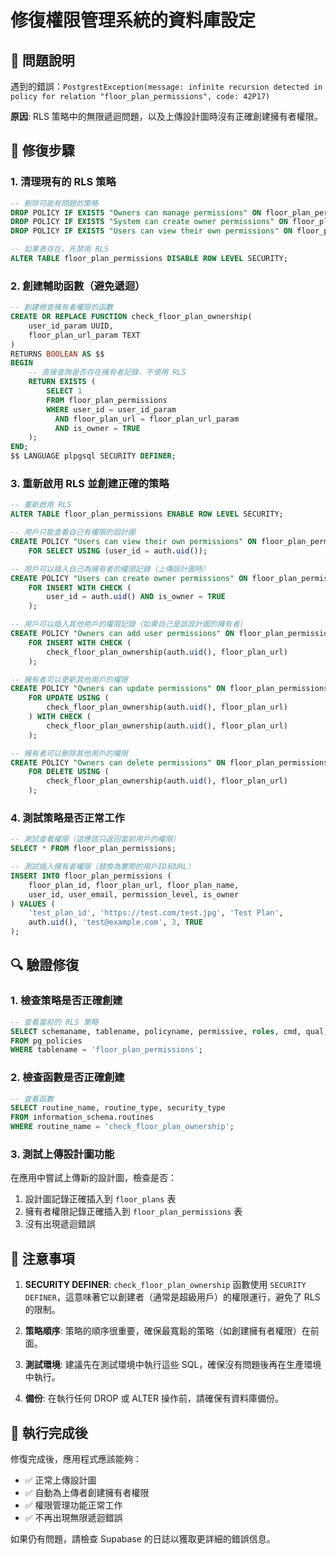 # 修復權限管理系統的資料庫設定

## 🚨 問題說明

遇到的錯誤：`PostgrestException(message: infinite recursion detected in policy for relation "floor_plan_permissions", code: 42P17)`

**原因**: RLS 策略中的無限遞迴問題，以及上傳設計圖時沒有正確創建擁有者權限。

## 🔧 修復步驟

### 1. 清理現有的 RLS 策略

```sql
-- 刪除可能有問題的策略
DROP POLICY IF EXISTS "Owners can manage permissions" ON floor_plan_permissions;
DROP POLICY IF EXISTS "System can create owner permissions" ON floor_plan_permissions;
DROP POLICY IF EXISTS "Users can view their own permissions" ON floor_plan_permissions;

-- 如果表存在，先禁用 RLS
ALTER TABLE floor_plan_permissions DISABLE ROW LEVEL SECURITY;
```

### 2. 創建輔助函數（避免遞迴）

```sql
-- 創建檢查擁有者權限的函數
CREATE OR REPLACE FUNCTION check_floor_plan_ownership(
    user_id_param UUID,
    floor_plan_url_param TEXT
)
RETURNS BOOLEAN AS $$
BEGIN
    -- 直接查詢是否存在擁有者記錄，不使用 RLS
    RETURN EXISTS (
        SELECT 1 
        FROM floor_plan_permissions 
        WHERE user_id = user_id_param 
          AND floor_plan_url = floor_plan_url_param 
          AND is_owner = TRUE
    );
END;
$$ LANGUAGE plpgsql SECURITY DEFINER;
```

### 3. 重新啟用 RLS 並創建正確的策略

```sql
-- 重新啟用 RLS
ALTER TABLE floor_plan_permissions ENABLE ROW LEVEL SECURITY;

-- 用戶只能查看自己有權限的設計圖
CREATE POLICY "Users can view their own permissions" ON floor_plan_permissions
    FOR SELECT USING (user_id = auth.uid());

-- 用戶可以插入自己為擁有者的權限記錄（上傳設計圖時）
CREATE POLICY "Users can create owner permissions" ON floor_plan_permissions
    FOR INSERT WITH CHECK (
        user_id = auth.uid() AND is_owner = TRUE
    );

-- 用戶可以插入其他用戶的權限記錄（如果自己是該設計圖的擁有者）
CREATE POLICY "Owners can add user permissions" ON floor_plan_permissions
    FOR INSERT WITH CHECK (
        check_floor_plan_ownership(auth.uid(), floor_plan_url)
    );

-- 擁有者可以更新其他用戶的權限
CREATE POLICY "Owners can update permissions" ON floor_plan_permissions
    FOR UPDATE USING (
        check_floor_plan_ownership(auth.uid(), floor_plan_url)
    ) WITH CHECK (
        check_floor_plan_ownership(auth.uid(), floor_plan_url)
    );

-- 擁有者可以刪除其他用戶的權限
CREATE POLICY "Owners can delete permissions" ON floor_plan_permissions
    FOR DELETE USING (
        check_floor_plan_ownership(auth.uid(), floor_plan_url)
    );
```

### 4. 測試策略是否正常工作

```sql
-- 測試查看權限（這應該只返回當前用戶的權限）
SELECT * FROM floor_plan_permissions;

-- 測試插入擁有者權限（替換為實際的用戶ID和URL）
INSERT INTO floor_plan_permissions (
    floor_plan_id, floor_plan_url, floor_plan_name, 
    user_id, user_email, permission_level, is_owner
) VALUES (
    'test_plan_id', 'https://test.com/test.jpg', 'Test Plan',
    auth.uid(), 'test@example.com', 3, TRUE
);
```

## 🔍 驗證修復

### 1. 檢查策略是否正確創建

```sql
-- 查看當前的 RLS 策略
SELECT schemaname, tablename, policyname, permissive, roles, cmd, qual, with_check
FROM pg_policies 
WHERE tablename = 'floor_plan_permissions';
```

### 2. 檢查函數是否正確創建

```sql
-- 查看函數
SELECT routine_name, routine_type, security_type
FROM information_schema.routines 
WHERE routine_name = 'check_floor_plan_ownership';
```

### 3. 測試上傳設計圖功能

在應用中嘗試上傳新的設計圖，檢查是否：

1. 設計圖記錄正確插入到 `floor_plans` 表
2. 擁有者權限記錄正確插入到 `floor_plan_permissions` 表
3. 沒有出現遞迴錯誤

## 📝 注意事項

1. **SECURITY DEFINER**: `check_floor_plan_ownership` 函數使用 `SECURITY DEFINER`，這意味著它以創建者（通常是超級用戶）的權限運行，避免了 RLS 的限制。

2. **策略順序**: 策略的順序很重要，確保最寬鬆的策略（如創建擁有者權限）在前面。

3. **測試環境**: 建議先在測試環境中執行這些 SQL，確保沒有問題後再在生產環境中執行。

4. **備份**: 在執行任何 DROP 或 ALTER 操作前，請確保有資料庫備份。

## 🚀 執行完成後

修復完成後，應用程式應該能夠：

- ✅ 正常上傳設計圖
- ✅ 自動為上傳者創建擁有者權限
- ✅ 權限管理功能正常工作
- ✅ 不再出現無限遞迴錯誤

如果仍有問題，請檢查 Supabase 的日誌以獲取更詳細的錯誤信息。
